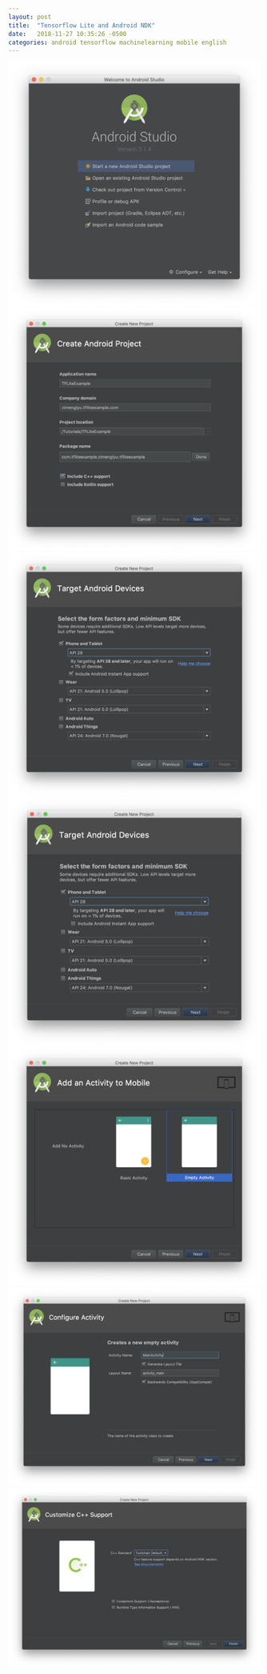 ```yaml
---
layout: post
title:  "Tensorflow Lite and Android NDK"
date:   2018-11-27 10:35:26 -0500
categories: android tensorflow machinelearning mobile english
---
```


![](/images/tflite-android/1.png)
![](/images/tflite-android/2.png)
![](/images/tflite-android/3.png)
![](/images/tflite-android/4.png)
![](/images/tflite-android/5.png)
![](/images/tflite-android/6.png)
![](/images/tflite-android/7.png)
